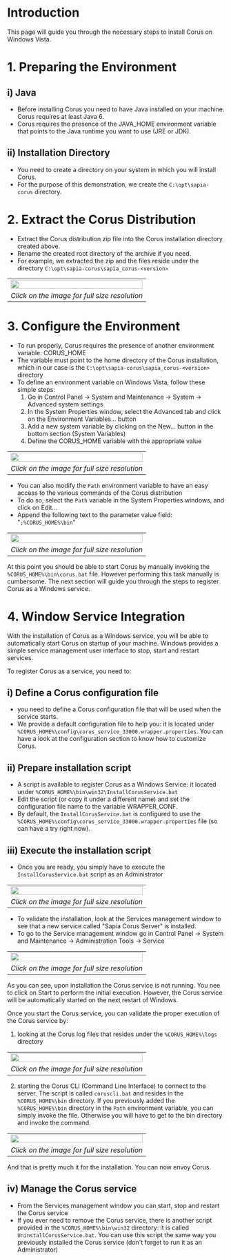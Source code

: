 # Introduction #

This page will guide you through the necessary steps to install Corus on Windows Vista.

# 1. Preparing the Environment #

## i) Java ##
  * Before installing Corus you need to have Java installed on your machine. Corus requires at least Java 6.
  * Corus requires the presence of the  JAVA\_HOME environment variable that points to the Java runtime you want to use (JRE or JDK).

## ii) Installation Directory ##
  * You need to create a directory on your system in which you will install Corus.
  * For the purpose of this demonstration, we create the `C:\opt\sapia-corus` directory.


# 2. Extract the Corus Distribution #
  * Extract the Corus distribution zip file into the Corus installation directory created above.
  * Rename the created root directory of the archive if you need.
  * For example, we extracted the zip and the files reside under the directory `C:\opt\sapia-corus\sapia_corus-<version>`

<table width='50%'>
<tr><td>
<a href='http://sapia.googlecode.com/svn/wiki/resources/ScreenShot_WindowsVista_1_CorusExtract.jpg'><img width='100%' src='http://sapia.googlecode.com/svn/wiki/resources/ScreenShot_WindowsVista_1_CorusExtract.jpg' /></a>
</td></tr>
<tr align='center'><td><i>Click on the image for full size resolution</i></td></tr>
</table>

# 3. Configure the Environment #
  * To run properly, Corus requires the presence of another environment variable: CORUS\_HOME
  * The variable must point to the home directory of the Corus installation, which in our case is the `C:\opt\sapia-corus\sapia_corus-<version>` directory
  * To define an environment variable on Windows Vista, follow these simple steps:
    1. Go in Control Panel -> System and Maintenance -> System -> Advanced system settings
    1. In the System Properties window, select the Advanced tab and click on the Environment Variables... button
    1. Add a new system variable by clicking on the New... button in the bottom section (System Variables)
    1. Define the CORUS\_HOME variable with the appropriate value

<table width='50%'>
<tr><td>
<a href='http://sapia.googlecode.com/svn/wiki/resources/ScreenShot_WindowsVista_2_CorusHomeEnvVariable.jpg'><img width='100%' src='http://sapia.googlecode.com/svn/wiki/resources/ScreenShot_WindowsVista_2_CorusHomeEnvVariable.jpg' /></a>
</td></tr>
<tr align='center'><td><i>Click on the image for full size resolution</i></td></tr>
</table>

  * You can also modify the `Path` environment variable to have an easy access to the various commands of the Corus distribution
  * To do so, select the `Path` variable in the System Properties windows, and click on Edit...
  * Append the following text to the parameter value field: "`;%CORUS_HOME%\bin`"

<table width='50%'>
<tr><td>
<a href='http://sapia.googlecode.com/svn/wiki/resources/ScreenShot_WindowsVista_3_PathEnvVariable.jpg'><img width='100%' src='http://sapia.googlecode.com/svn/wiki/resources/ScreenShot_WindowsVista_3_PathEnvVariable.jpg' /></a>
</td></tr>
<tr align='center'><td><i>Click on the image for full size resolution</i></td></tr>
</table>

At this point you should be able to start Corus by manually invoking the `%CORUS_HOME%\bin\corus.bat` file. However performing this task manually is cumbersome. The next section will guide you through the steps to register Corus as a Windows service.


# 4. Window Service Integration #
With the installation of Corus as a Windows service, you will be able to automatically start Corus on startup of your machine. Windows provides a simple service management user interface to stop, start and restart services.

To register Corus as a service, you need to:
## i) Define a Corus configuration file ##
  * you need to define a Corus configuration file that will be used when the service starts.
  * We provide a default configuration file to help you: it is located under `%CORUS_HOME%\config\corus_service_33000.wrapper.properties`. You can have a look at the configuration section to know how to customize Corus.

## ii) Prepare installation script ##
  * A script is available to register Corus as a Windows Service: it located under `%CORUS_HOME%\bin\win32\InstallCorusService.bat`
  * Edit the script (or copy it under a different name) and set the configuration file name to the variable WRAPPER\_CONF.
  * By default, the `InstallCorusService.bat` is configured to use the `%CORUS_HOME%\config\corus_service_33000.wrapper.properties` file (so can have a try right now).

## iii) Execute the installation script ##
  * Once you are ready, you simply have to execute the `InstallCorusService.bat` script as an Administrator

<table width='50%'>
<tr><td>
<a href='http://sapia.googlecode.com/svn/wiki/resources/ScreenShot_WindowsVista_4_InstallService.jpg'><img width='100%' src='http://sapia.googlecode.com/svn/wiki/resources/ScreenShot_WindowsVista_4_InstallService.jpg' /></a>
</td></tr>
<tr align='center'><td><i>Click on the image for full size resolution</i></td></tr>
</table>

  * To validate the installation, look at the Services management window to see that a new service called "Sapia Corus Server" is installed.
  * To go to the Service management window go in Control Panel -> System and Maintenance ->  Administration Tools -> Service

<table width='50%'>
<tr><td>
<a href='http://sapia.googlecode.com/svn/wiki/resources/ScreenShot_WindowsVista_5_CorusService.jpg'><img width='100%' src='http://sapia.googlecode.com/svn/wiki/resources/ScreenShot_WindowsVista_5_CorusService.jpg' /></a>
</td></tr>
<tr align='center'><td><i>Click on the image for full size resolution</i></td></tr>
</table>

As you can see, upon installation the Corus service is not running. You nee to click on Start to perform the initial execution. However, the Corus service will be automatically started on the next restart of Windows.

Once you start the Corus service, you can validate the proper execution of the Corus service by:
1. looking at the Corus log files that resides under the `%CORUS_HOME%\logs` directory

<table width='50%'>
<tr><td>
<a href='http://sapia.googlecode.com/svn/wiki/resources/ScreenShot_WindowsVista_6_CorusLogs.jpg'><img width='100%' src='http://sapia.googlecode.com/svn/wiki/resources/ScreenShot_WindowsVista_6_CorusLogs.jpg' /></a>
</td></tr>
<tr align='center'><td><i>Click on the image for full size resolution</i></td></tr>
</table>

2. starting the Corus CLI (Command Line Interface) to connect to the server. The script is called `coruscli.bat` and resides in the `%CORUS_HOME%\bin` directory. If you previously added the `%CORUS_HOME%\bin` directory in the `Path` environment variable, you can simply invoke the file. Otherwise you will have to get to the bin directory and invoke the command.

<table width='50%'>
<tr><td>
<a href='http://sapia.googlecode.com/svn/wiki/resources/ScreenShot_WindowsVista_7_CorusCLI.jpg'><img width='100%' src='http://sapia.googlecode.com/svn/wiki/resources/ScreenShot_WindowsVista_7_CorusCLI.jpg' /></a>
</td></tr>
<tr align='center'><td><i>Click on the image for full size resolution</i></td></tr>
</table>

And that is pretty much it for the installation. You can now envoy Corus.

## iv) Manage the Corus service ##
  * From the Services management window you can start, stop and restart the Corus service
  * If you ever need to remove the Corus service, there is another script provided in the `%CORUS_HOME%\bin\win32` directory: it is called `UninstallCorusService.bat`. You can use this script the same way you previously installed the Corus service (don't forget to run it as an Administrator)
